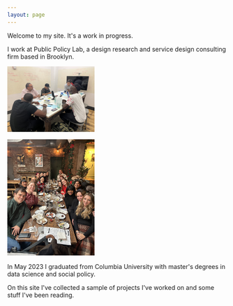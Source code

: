 ```yaml
---
layout: page
---
```


Welcome to my site. It's a work in progress. 

I work at Public Policy Lab, a design research and service design consulting firm based in Brooklyn. 

<img src="https://github.com/brendanmapes/brendanmapes.github.io/blob/37f697ae34355b6e1f7cb562c7bd3b54d2fe384d/images/IMG_4897.jpg" alt="PPL photo" width="200">

<img src="https://github.com/brendanmapes/brendanmapes.github.io/blob/10d222a256da1cdbb46da0fe127ce30bf8083000/images/IMG_7858.JPG
" alt="PPL photo 2" width="200">



In May 2023 I graduated from Columbia University with master's degrees in data science and social policy. 

On this site I've collected a sample of projects I've worked on and some stuff I've been reading. 

